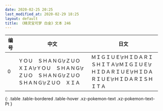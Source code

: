 ```yaml
---
date: 2020-02-25 20:25
last_modified_at: 2020-02-29 18:25
layout: default
title: 《精灵宝可梦 白金》文本 246
---
```

| 编号 | 中文 | 日文 |
| ---- | ---- | ---- |
| 0 | ＹＯＵ　ＳＨＡＮＧ\rＺＵＯ　ＸＩＡ\rＹＯＵ　ＳＨＡＮＧ\rＺＵＯ　ＳＨＡＮＧ\rＺＵＯ　ＳＨＡＮＧ\rＺＵＯ　ＸＩＡ | ＭＩＧＩＵＥ\rＨＩＤＡＲＩＳＨＩＴＡ\rＭＩＧＩＵＥ\rＨＩＤＡＲＩＵＥ\rＨＩＤＡＲＩＵＥ\rＨＩＤＡＲＩＳＨＩＴＡ |
{: .table .table-bordered .table-hover .xz-pokemon-text .xz-pokemon-text-Pt }